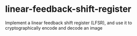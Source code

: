 # linear-feedback-shift-register
Implement a linear feedback shift register (LFSR), and use it to cryptographically encode and decode an image
